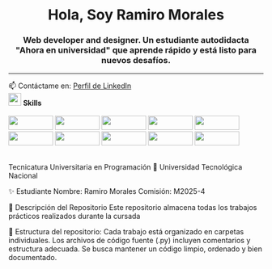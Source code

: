 <h1 align="center">Hola, Soy Ramiro Morales</h1>
    <h3 align="center">Web developer and designer. Un estudiante autodidacta "Ahora en universidad" que aprende rápido y está listo para nuevos desafíos. </h3>
    <hr>
📫 Contáctame en: <a href="https://www.linkedin.com/in/ramimorales/">Perfil de LinkedIn</a>
    <div class="skills">
        <img src="https://media2.giphy.com/media/QssGEmpkyEOhBCb7e1/giphy.gif?cid=ecf05e47a0n3gi1bfqntqmob8g9aid1oyj2wr3ds3mg700bl&rid=giphy.gif" width ="25">
        <b> Skills</b>
<br>
<br>
        <img src="https://img.shields.io/badge/html5-%23E34F26.svg?style=for-the-badge&logo=html5&logoColor=white" style="width: 88px; height: 28px;">
        <img src="https://img.shields.io/badge/css3-%231572B6.svg?style=for-the-badge&logo=css3&logoColor=white" style="width: 88px; height: 28px;">
        <img src="https://img.shields.io/badge/javascript-yellow.svg?style=for-the-badge&logo=javascript&logoColor=gray" style="width: 88px; height: 28px;">
        <img src="https://img.shields.io/badge/tailwindcss-%2338B2AC.svg?style=for-the-badge&logo=tailwind-css&logoColor=white" style="width: 88px; height: 28px;">
        <img src="https://img.shields.io/badge/python-3670A0?style=for-the-badge&logo=python&logoColor=ffdd54" style="width: 88px; height: 28px;">
        <img src="https://img.shields.io/badge/git-%23F05033.svg?style=for-the-badge&logo=git&logoColor=white" style="width: 88px; height: 28px;">
        <img src="https://img.shields.io/badge/Linux-FCC624?style=for-the-badge&logo=linux&logoColor=black" style="width: 88px; height: 28px;">
        <img src="https://img.shields.io/badge/Astro-FD5E02?style=for-the-badge&logo=astro&logoColor=black" style="width: 88px; height: 28px;">
        <img src="https://img.shields.io/badge/Bootstrap-7F00FF?style=for-the-badge&logo=bootstrap&logoColor=black" style="width: 88px; height: 28px;">
        <img src="https://img.shields.io/badge/Wordpress-FFFFFF?style=for-the-badge&logo=wordpress&logoColor=black" style="width: 88px; height: 28px;">

</div>
<br>

Tecnicatura Universitaria en Programación
📍 Universidad Tecnológica Nacional

✨ Estudiante
Nombre: Ramiro Morales
Comisión: M2025-4

📁 Descripción del Repositorio
Este repositorio almacena todas los trabajos prácticos realizados durante la cursada

📌 Estructura del repositorio:
Cada trabajo está organizado en carpetas individuales.
Los archivos de código fuente (.py) incluyen comentarios y estructura adecuada.
Se busca mantener un código limpio, ordenado y bien documentado.

